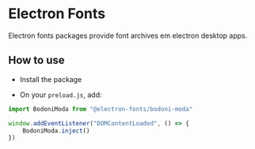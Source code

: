 # Electron Fonts

Electron fonts packages provide font archives em electron desktop apps.

## How to use

* Install the package

* On your `preload.js`, add:

```ts
import BodoniModa from "@electron-fonts/bodoni-moda"

window.addEventListener("DOMContentLoaded", () => {
    BodoniModa.inject()
})
```